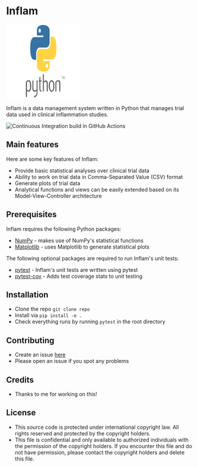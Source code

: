 # Inflam

<img src="Python-Symbol.png" width="200" height="200">

Inflam is a data management system written in Python that manages trial data used in clinical inflammation studies.

![Continuous Integration build in GitHub Actions](https://github.com/EmKaaaM/python-intermediate-inflammation/workflows/CI/badge.svg?branch=main)
## Main features

Here are some key features of Inflam:

- Provide basic statistical analyses over clinical trial data
- Ability to work on trial data in Comma-Separated Value (CSV) format
- Generate plots of trial data
- Analytical functions and views can be easily extended based on its Model-View-Controller architecture

## Prerequisites

Inflam requires the following Python packages:

- [NumPy](https://www.numpy.org/) - makes use of NumPy's statistical functions
- [Matplotlib](https://matplotlib.org/stable/index.html) - uses Matplotlib to generate statistical plots

The following optional packages are required to run Inflam's unit tests:

- [pytest](https://docs.pytest.org/en/stable/) - Inflam's unit tests are written using pytest
- [pytest-cov](https://pypi.org/project/pytest-cov/) - Adds test coverage stats to unit testing

## Installation

- Clone the repo ``git clone repo``
- Install via ``pip install -e .``
- Check everything runs by running ``pytest`` in the root directory

## Contributing

- Create an issue [here](https://github.com/EmKaaaM/python-intermediate-inflammation/issues) 
- Please open an issue if you spot any problems

## Credits

- Thanks to me for working on this!
## License

+ This source code is protected under international copyright law.  All rights reserved and protected by the copyright holders.
+ This file is confidential and only available to authorized individuals with the permission of the copyright holders.  If you encounter this file and do not have permission, please contact the copyright holders and delete this file.

